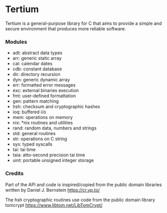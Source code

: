 # Tertium

Tertium is a general-purpose library for C that aims to provide a simple
and secure environment that produces more reliable software.

### Modules
* adt: abstract data types
* arr: generic static array
* cal: calendar dates
* cdb: constant database
* dir: directory recursion
* dyn: generic dynamic array
* err: formatted error messages
* exc: external binaries execution
* fmt: user-defined formattation
* gen: pattern matching
* hsh: checksum and cryptographic hashes
* ioq: buffered i/o
* mem: operations on memory
* nix: \*nix routines and utilities
* rand: random data, numbers and strings
* std: general routines
* str: operations on C string
* sys: typed syscalls
* tai: tai time
* taia: atto-second precision tai time
* uint: portable unsigned integer storage

### Credits
Part of the API and code is inspired/copied from the public domain
libraries written by Daniel J. Bernstein
https://cr.yp.to/

The hsh cryptographic routines use code from the public domain
library tomcrypt
https://www.libtom.net/LibTomCrypt/
